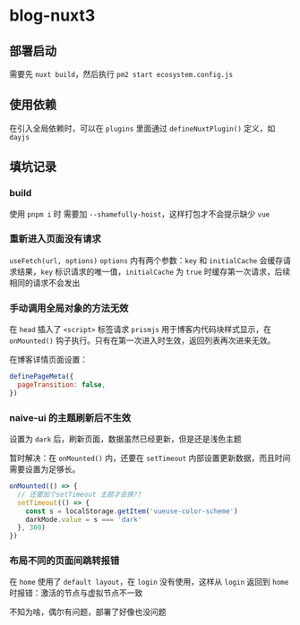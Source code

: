 # blog-nuxt3

## 部署启动

需要先 `nuxt build`，然后执行 `pm2 start ecosystem.config.js`

## 使用依赖

在引入全局依赖时，可以在 `plugins` 里面通过 `defineNuxtPlugin()` 定义，如 `dayjs`

## 填坑记录

### build

使用 `pnpm i` 时 需要加 `--shamefully-hoist`，这样打包才不会提示缺少 `vue`

### 重新进入页面没有请求

`useFetch(url, options)` `options` 内有两个参数：`key` 和 `initialCache` 会缓存请求结果，`key` 标识请求的唯一值，`initialCache` 为 `true` 时缓存第一次请求，后续相同的请求不会发出

### 手动调用全局对象的方法无效

在 `head` 插入了 `<script>` 标签请求 `prismjs` 用于博客内代码块样式显示，在 `onMounted()` 钩子执行。只有在第一次进入时生效，返回列表再次进来无效。

在博客详情页面设置：

```javascript
definePageMeta({
  pageTransition: false,
})
```

### naive-ui 的主题刷新后不生效

设置为 `dark` 后，刷新页面，数据虽然已经更新，但是还是浅色主题

暂时解决：在 `onMounted()` 内，还要在 `setTimeout` 内部设置更新数据，而且时间需要设置为足够长。

```javascript
onMounted(() => {
  // 还要加个setTimeout 主题才会换??
  setTimeout(() => {
    const s = localStorage.getItem('vueuse-color-scheme')
    darkMode.value = s === 'dark'
  }, 300)
})
```

### 布局不同的页面间跳转报错

在 `home` 使用了 `default layout`，在 `login` 没有使用，这样从 `login` 返回到 `home` 时报错：激活的节点与虚拟节点不一致

不知为啥，偶尔有问题，部署了好像也没问题
